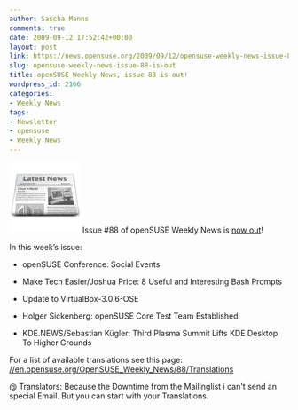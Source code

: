 ```yaml
---
author: Sascha Manns
comments: true
date: 2009-09-12 17:52:42+00:00
layout: post
link: https://news.opensuse.org/2009/09/12/opensuse-weekly-news-issue-88-is-out/
slug: opensuse-weekly-news-issue-88-is-out
title: openSUSE Weekly News, issue 88 is out!
wordpress_id: 2166
categories:
- Weekly News
tags:
- Newsletter
- opensuse
- Weekly News
---
```


![news](/wp-content/uploads/2007/11/knewsticker.png) Issue #88 of openSUSE Weekly News is [now out](//en.opensuse.org/OpenSUSE_Weekly_News/88)!

In this week’s issue:



	
  * openSUSE Conference: Social Events

	
  * Make Tech Easier/Joshua Price: 8 Useful and Interesting Bash Prompts

	
  * Update to VirtualBox-3.0.6-OSE

	
  * Holger Sickenberg: openSUSE Core Test Team Established

	
  * KDE.NEWS/Sebastian Kügler: Third Plasma Summit Lifts KDE Desktop To Higher Grounds


For a list of available translations see this page:
[//en.opensuse.org/OpenSUSE_Weekly_News/88/Translations](//en.opensuse.org/OpenSUSE_Weekly_News/88/Translations)

@ Translators: Because the Downtime from the Mailinglist i can't send an special Email. But you can start with your Translations.
